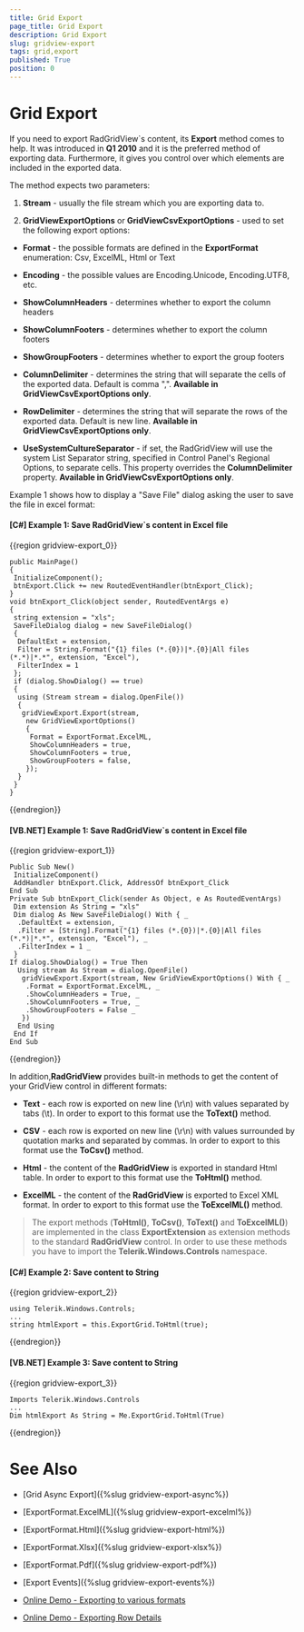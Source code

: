 ```yaml
---
title: Grid Export
page_title: Grid Export
description: Grid Export
slug: gridview-export
tags: grid,export
published: True
position: 0
---
```


# Grid Export

If you need to export RadGridView`s content, its __Export__ method comes to help. It was introduced in __Q1 2010__ and it is the preferred method of exporting data. Furthermore, it gives you control over which elements are included in the exported data.

The method expects two parameters:

1. __Stream__ - usually the file stream which you are exporting data to.

2. __GridViewExportOptions__ or __GridViewCsvExportOptions__ - used to set the following export options: 

* __Format__ - the possible formats are defined in the __ExportFormat__ enumeration: Csv, ExcelML, Html or Text

* __Encoding__ - the possible values are Encoding.Unicode, Encoding.UTF8, etc.

* __ShowColumnHeaders__ - determines whether to export the column headers

* __ShowColumnFooters__ - determines whether to export the column footers

* __ShowGroupFooters__ - determines whether to export the group footers

* __ColumnDelimiter__ - determines the string that will separate the cells of the exported data. Default is comma ",". __Available in GridViewCsvExportOptions only__.

* __RowDelimiter__ - determines the string that will separate the rows of the exported data. Default is new line. __Available in GridViewCsvExportOptions only__.

* __UseSystemCultureSeparator__ - if set, the RadGridView will use the system List Separator string, specified in Control Panel's Regional Options, to separate cells. This property overrides the __ColumnDelimiter__ property. __Available in GridViewCsvExportOptions only__.


Example 1 shows how to display a "Save File" dialog asking the user to save the file in excel format:

#### __[C#] Example 1: Save RadGridView`s content in Excel file__

{{region gridview-export_0}}

	public MainPage()
	{
	 InitializeComponent();
	 btnExport.Click += new RoutedEventHandler(btnExport_Click); 
	}
	void btnExport_Click(object sender, RoutedEventArgs e)
	{
	 string extension = "xls";
	 SaveFileDialog dialog = new SaveFileDialog()
	 {
	  DefaultExt = extension,
	  Filter = String.Format("{1} files (*.{0})|*.{0}|All files (*.*)|*.*", extension, "Excel"),
	  FilterIndex = 1
	 };
	 if (dialog.ShowDialog() == true)
	 {
	  using (Stream stream = dialog.OpenFile())
	  {
	   gridViewExport.Export(stream,
	    new GridViewExportOptions()
	    {
	     Format = ExportFormat.ExcelML,
	     ShowColumnHeaders = true,
	     ShowColumnFooters = true,
	     ShowGroupFooters = false,
	    });
	  }
	 }
	}
{{endregion}}


#### __[VB.NET] Example 1: Save RadGridView`s content in Excel file__

{{region gridview-export_1}}

	Public Sub New()
	 InitializeComponent()
	 AddHandler btnExport.Click, AddressOf btnExport_Click
	End Sub
	Private Sub btnExport_Click(sender As Object, e As RoutedEventArgs)
	 Dim extension As String = "xls"
	 Dim dialog As New SaveFileDialog() With { _
	  .DefaultExt = extension, _
	  .Filter = [String].Format("{1} files (*.{0})|*.{0}|All files (*.*)|*.*", extension, "Excel"), _
	  .FilterIndex = 1 _
	 }
	If dialog.ShowDialog() = True Then
	  Using stream As Stream = dialog.OpenFile()
	   gridViewExport.Export(stream, New GridViewExportOptions() With { _
	    .Format = ExportFormat.ExcelML, _
	    .ShowColumnHeaders = True, _
	    .ShowColumnFooters = True, _
	    .ShowGroupFooters = False _
	   })
	  End Using
	 End If
	End Sub
{{endregion}}
        
In addition,__RadGridView__ provides built-in methods to get the content of your GridView control in different formats:

* __Text__ - each row is exported on new line (\r\n) with values separated by tabs (\t). In order to export to this format use the __ToText()__ method.

* __CSV__ - each row is exported on new line (\r\n) with values surrounded by quotation marks and separated by commas. In order to export to this format use the __ToCsv()__ method.

* __Html__ - the content of the __RadGridView__ is exported in standard Html table. In order to export to this format use the __ToHtml()__ method.

* __ExcelML__ - the content of the __RadGridView__ is exported to Excel XML format. In order to export to this format use the __ToExcelML()__ method.

>The export methods (__ToHtml()__, __ToCsv()__, __ToText()__ and __ToExcelML()__) are implemented in the class __ExportExtension__ as extension methods to the standard __RadGridView__ control. In order to use these methods you have to import the __Telerik.Windows.Controls__ namespace.


#### __[C#] Example 2: Save content to String__

{{region gridview-export_2}}

	using Telerik.Windows.Controls;
	...
	string htmlExport = this.ExportGrid.ToHtml(true);
{{endregion}}


#### __[VB.NET] Example 3: Save content to String__

{{region gridview-export_3}}

	Imports Telerik.Windows.Controls
	...
	Dim htmlExport As String = Me.ExportGrid.ToHtml(True)
{{endregion}}

        
# See Also

 * [Grid Async Export]({%slug gridview-export-async%})

 * [ExportFormat.ExcelML]({%slug gridview-export-excelml%})

 * [ExportFormat.Html]({%slug gridview-export-html%})
 
 * [ExportFormat.Xlsx]({%slug gridview-export-xlsx%})
 
 * [ExportFormat.Pdf]({%slug gridview-export-pdf%})

 * [Export Events]({%slug gridview-export-events%})
 
 * [Online Demo - Exporting to various formats](http://demos.telerik.com/silverlight/#GridView/Exporting)
 
 * [Online Demo - Exporting Row Details](http://demos.telerik.com/silverlight/#GridView/ExportingRowDetails)
